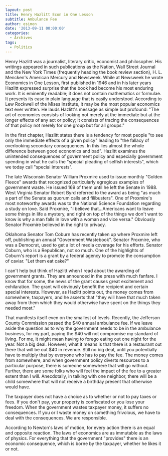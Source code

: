 ```yaml
---
layout: post
title: Henry Hazlitt Econ in One Lesson
subtitle: Ambulance Fee
author: esimon
date: '2013-09-11 00:00:00'
categories:
  - Archives
tags:
  - Politics
---
```

Henry Hazlitt was a journalist, literary critic, economist and philosopher. His writings appeared in such publications as the Nation, Wall Street Journal and the New York Times (frequently heading the book review section), H. L. Mencken's American Mercury and Newsweek. While at Newsweek he wrote Economics in One Lesson, first published in 1946 and in his later years Hazlitt expressed surprise that the book had become his most enduring work. It is eminently readable; it does not contain mathematics or formulae. It presents its case in plain language that is easily understood. According to Lew Rockwell of the Mises Institute, it may be the most popular economics text ever written. He lauds Hazlitt's message as simple but profound: "The art of economics consists of looking not merely at the immediate but at the longer effects of any act or policy; it consists of tracing the consequences of that policy not merely for one group but for all groups."

In the first chapter, Hazlitt states there is a tendency for most people "to see only the immediate effects of a given policy" leading to "the fallacy of overlooking secondary consequences. In this lies almost the whole difference between good economics and bad". Hazlitt examines the unintended consequences of government policy and especially government spending in what he calls the "special pleading of selfish interests", which we today call "special interests". 

The late Wisconsin Senator William Proxmire used to issue monthly "Golden Fleece" awards that recognized particularly egregious examples of government waste. He issued 169 of them until he left the Senate in 1988. West Virginia Senator Robert Byrd referred to the award as being "as much a part of the Senate as quorum calls and filibusters". One of Proxmire's most noteworthy awards was to the National Science Foundation regarding a study on love. Said Proxmire, "I believe that...Americans want to leave some things in life a mystery, and right on top of the things we don't want to know is why a man falls in love with a woman and vice versa." Obviously Senator Proxmire believed in the right to privacy. 

Oklahoma Senator Tom Coburn has recently taken up where Proxmire left off, publishing an annual "Government Wastebook". Senator Proxmire, who was a Democrat, used to get a lot of media coverage for his efforts. Senator Coburn, who is a Republican, not so much. One of the highlights of Coburn's report is a grant by a federal agency to promote the consumption of caviar. "Let them eat cake?" 

I can't help but think of Hazlitt when I read about the awarding of government grants. They are announced in the press with much fanfare. I know that for some, the news of the grant causes great excitement and exhilaration. The grant will obviously benefit the recipient and certain special interests. However, as Hazlitt points out, the money comes from somewhere, taxpayers, and he asserts that "they will have that much taken away from them which they would otherwise have spent on the things they needed most." 

That manifests itself even on the smallest of levels. Recently, the Jefferson County Commission passed the $40 annual ambulance fee. If we leave aside the question as to why the government needs to be in the ambulance business, for my part, paying the $40 will not compromise my standard of living. For me, it might mean having to forego eating out one night for the year. Not a big deal. However, what it means is that there is a restaurant out there that will be out $40 in revenue. Still no big deal, until you potentially have to multiply that by everyone who has to pay the fee. The money comes from somewhere, and when government policy diverts resources to a particular purpose, there is someone somewhere that will go without. Further, there are some folks who will feel the impact of the fee to a greater extent than I will. Anecdotally, in talking with one neighbor, there will be a child somewhere that will not receive a birthday present that otherwise would have. 

The taxpayer does not have a choice as to whether or not to pay taxes or fees. If you don't pay, your property is confiscated or you lose your freedom. When the government wastes taxpayer money, it suffers no consequences. If you or I waste money on something frivolous, we have to deal with the consequences. We are responsible. 

According to Newton's laws of motion, for every action there is an equal and opposite reaction. The laws of economics are as immutable as the laws of physics. For everything that the government "provides" there is an economic consequence, which is borne by the taxpayer, whether he likes it or not. 

 
